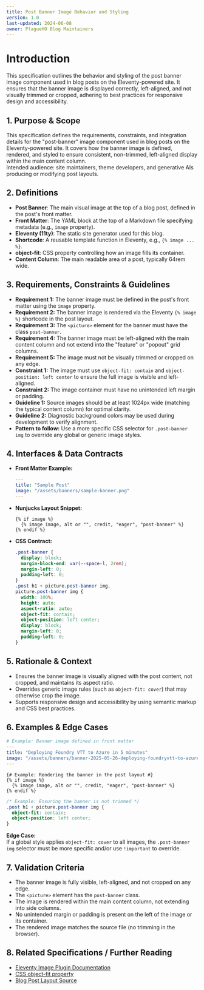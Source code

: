 ```yaml
---
title: Post Banner Image Behavior and Styling
version: 1.0  
last-updated: 2024-06-08  
owner: PlagueHO Blog Maintainers
---
```


# Introduction

This specification outlines the behavior and styling of the post banner image component used in blog posts on the Eleventy-powered site. It ensures that the banner image is displayed correctly, left-aligned, and not visually trimmed or cropped, adhering to best practices for responsive design and accessibility.

## 1. Purpose & Scope

This specification defines the requirements, constraints, and integration details for the "post-banner" image component used in blog posts on the Eleventy-powered site. It covers how the banner image is defined, rendered, and styled to ensure consistent, non-trimmed, left-aligned display within the main content column.  
Intended audience: site maintainers, theme developers, and generative AIs producing or modifying post layouts.

## 2. Definitions

- **Post Banner**: The main visual image at the top of a blog post, defined in the post's front matter.
- **Front Matter**: The YAML block at the top of a Markdown file specifying metadata (e.g., `image` property).
- **Eleventy (11ty)**: The static site generator used for this blog.
- **Shortcode**: A reusable template function in Eleventy, e.g., `{% image ... %}`.
- **object-fit**: CSS property controlling how an image fills its container.
- **Content Column**: The main readable area of a post, typically 64rem wide.

## 3. Requirements, Constraints & Guidelines

- **Requirement 1:** The banner image must be defined in the post's front matter using the `image` property.
- **Requirement 2:** The banner image is rendered via the Eleventy `{% image %}` shortcode in the post layout.
- **Requirement 3:** The `<picture>` element for the banner must have the class `post-banner`.
- **Requirement 4:** The banner image must be left-aligned with the main content column and not extend into the "feature" or "popout" grid columns.
- **Requirement 5:** The image must not be visually trimmed or cropped on any edge.
- **Constraint 1:** The image must use `object-fit: contain` and `object-position: left center` to ensure the full image is visible and left-aligned.
- **Constraint 2:** The image container must have no unintended left margin or padding.
- **Guideline 1:** Source images should be at least 1024px wide (matching the typical content column) for optimal clarity.
- **Guideline 2:** Diagnostic background colors may be used during development to verify alignment.
- **Pattern to follow:** Use a more specific CSS selector for `.post-banner img` to override any global or generic image styles.

## 4. Interfaces & Data Contracts

- **Front Matter Example:**

  ```yaml
  ---
  title: "Sample Post"
  image: "/assets/banners/sample-banner.png"
  ---
  ```

- **Nunjucks Layout Snippet:**

  ```nunjucks
  {% if image %}
    {% image image, alt or "", credit, "eager", "post-banner" %}
  {% endif %}
  ```

- **CSS Contract:**

  ```css
  .post-banner {
    display: block;
    margin-block-end: var(--space-l, 2rem);
    margin-left: 0;
    padding-left: 0;
  }
  .post h1 + picture.post-banner img,
  picture.post-banner img {
    width: 100%;
    height: auto;
    aspect-ratio: auto;
    object-fit: contain;
    object-position: left center;
    display: block;
    margin-left: 0;
    padding-left: 0;
  }
  ```

## 5. Rationale & Context

- Ensures the banner image is visually aligned with the post content, not cropped, and maintains its aspect ratio.
- Overrides generic image rules (such as `object-fit: cover`) that may otherwise crop the image.
- Supports responsive design and accessibility by using semantic markup and CSS best practices.

## 6. Examples & Edge Cases

```yaml
# Example: Banner image defined in front matter
---
title: "Deploying Foundry VTT to Azure in 5 minutes"
image: "/assets/banners/banner-2025-05-26-deploying-foundryvtt-to-azure-in-5-minutes.png"
---
```

```nunjucks
{# Example: Rendering the banner in the post layout #}
{% if image %}
  {% image image, alt or "", credit, "eager", "post-banner" %}
{% endif %}
```

```css
/* Example: Ensuring the banner is not trimmed */
.post h1 + picture.post-banner img {
  object-fit: contain;
  object-position: left center;
}
```

**Edge Case:**  
If a global style applies `object-fit: cover` to all images, the `.post-banner img` selector must be more specific and/or use `!important` to override.

## 7. Validation Criteria

- The banner image is fully visible, left-aligned, and not cropped on any edge.
- The `<picture>` element has the `post-banner` class.
- The image is rendered within the main content column, not extending into side columns.
- No unintended margin or padding is present on the left of the image or its container.
- The rendered image matches the source file (no trimming in the browser).

## 8. Related Specifications / Further Reading

- [Eleventy Image Plugin Documentation](https://www.11ty.dev/docs/plugins/image/)
- [CSS object-fit property](https://developer.mozilla.org/en-US/docs/Web/CSS/object-fit)
- [Blog Post Layout Source](../src/_layouts/post.njk)
